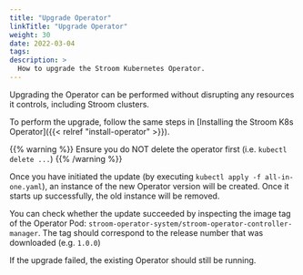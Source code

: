 ```yaml
---
title: "Upgrade Operator"
linkTitle: "Upgrade Operator"
weight: 30
date: 2022-03-04
tags: 
description: >
  How to upgrade the Stroom Kubernetes Operator.
---
```


Upgrading the Operator can be performed without disrupting any resources it controls, including Stroom clusters.

To perform the upgrade, follow the same steps in [Installing the Stroom K8s Operator]({{< relref "install-operator" >}}).

{{% warning %}}
Ensure you do NOT delete the operator first (i.e. `kubectl delete ...`)
{{% /warning %}}

Once you have initiated the update (by executing `kubectl apply -f all-in-one.yaml`), an instance of the new Operator version will be created.
Once it starts up successfully, the old instance will be removed.

You can check whether the update succeeded by inspecting the image tag of the Operator Pod: `stroom-operator-system/stroom-operator-controller-manager`.
The tag should correspond to the release number that was downloaded (e.g. `1.0.0`)

If the upgrade failed, the existing Operator should still be running.
